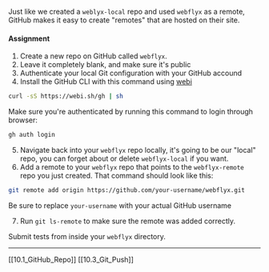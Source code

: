 Just like we created a ```weblyx-local``` repo and used ```webflyx``` as a remote, GitHub makes it easy to create "remotes" that are hosted on their site.

#### Assignment
1. Create a new repo on GitHub called ```webflyx```. 
2. Leave it completely blank, and make sure it's public
3. Authenticate your local Git configuration with your GitHub accound
4. Install the GitHub CLI with this command using [webi](https://webinstall.dev/gh/) 

``` bash
curl -sS https://webi.sh/gh | sh
```

Make sure you're authenticated by running this command to login through browser:

``` bash
gh auth login
```

5. Navigate back into your ```webflyx``` repo locally, it's going to be our "local" repo, you can forget about or delete ```webflyx-local``` if you want.
6. Add a remote to your ```webflyx``` repo that points to the ```webflyx-remote``` repo you just created.
That command should look like this:

``` bash
git remote add origin https://github.com/your-username/webflyx.git
```

Be sure to replace ```your-username``` with your actual GitHub username

7. Run ```git ls-remote``` to make sure the remote was added correctly.

Submit tests from inside your ```webflyx``` directory.

---
[[10.1_GitHub_Repo]]
[[10.3_Git_Push]] 
